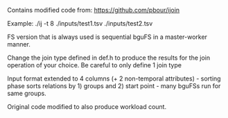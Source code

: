 Contains modified code from: https://github.com/pbour/ijoin

Example:
./ij -t 8 ./inputs/test1.tsv ./inputs/test2.tsv

FS version that is always used is sequential bguFS in a master-worker manner.

Change the join type defined in def.h to produce the results for the join operation of your choice.
Be careful to only define 1 join type

Input format extended to 4 columns (+ 2 non-temporal attributes) - sorting phase sorts relations by 1) groups and 2) start point - many bguFSs run for same groups.

Original code modified to also produce workload count.
